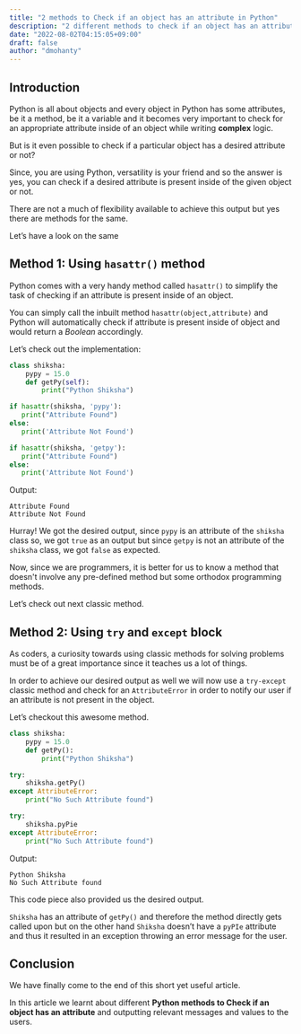 ```yaml
---
title: "2 methods to Check if an object has an attribute in Python"
description: "2 different methods to check if an object has an attribute in Python"
date: "2022-08-02T04:15:05+09:00"
draft: false
author: "dmohanty"
---
```


## Introduction

Python is all about objects and every object in Python has some attributes, be it a method, be it a variable and it becomes very important to check for an appropriate attribute inside of an object while writing **complex** logic.

But is it even possible to check if a particular object has a desired attribute or not? 

Since, you are using Python, versatility is your friend and so the answer is yes, you can check if a desired attribute is present inside of the given object or not.

There are not a much of flexibility available to achieve this output but yes there are methods for the same.

Let’s have a look on the same

## Method 1: Using `hasattr()` method

Python comes with a very handy method called `hasattr()` to simplify the task of checking if an attribute is present inside of an object.

You can simply call the inbuilt method `hasattr(object,attribute)` and Python will automatically check if attribute is present inside of object and would return a _Boolean_ accordingly.

Let’s check out the implementation:

```Python
class shiksha:
    pypy = 15.0
    def getPy(self):
        print("Python Shiksha")

if hasattr(shiksha, 'pypy'):
   print("Attribute Found")
else:
   print('Attribute Not Found')

if hasattr(shiksha, 'getpy'):
   print("Attribute Found")
else:
   print('Attribute Not Found')

```

Output:

```
Attribute Found
Attribute Not Found

```

Hurray! We got the desired output, since `pypy` is an attribute of the `shiksha` class so, we got `true` as an output but since `getpy` is not an attribute of the `shiksha` class, we got `false` as expected.

Now, since we are programmers, it is better for us to know a method that doesn't involve any pre-defined method but some orthodox programming methods.

Let’s check out next classic method.

## Method 2:  Using `try` and `except` block

As coders, a curiosity towards using classic methods for solving problems must be of a great importance since it teaches us a lot of things.

In order to achieve our desired output as well we will now use a `try-except` classic method and check for an `AttributeError` in order to notify our user if an attribute is not present in the object.

Let’s checkout this awesome method.

```Python
class shiksha:
    pypy = 15.0
    def getPy():
        print("Python Shiksha")

try:
    shiksha.getPy()
except AttributeError:
    print("No Such Attribute found")

try:
    shiksha.pyPie
except AttributeError:
    print("No Such Attribute found")

```

Output:

```
Python Shiksha
No Such Attribute found

```

This code piece also provided us the desired output.

`Shiksha` has an attribute of `getPy()` and therefore the method directly gets called upon but on the other hand `Shiksha` doesn’t have a `pyPIe` attribute and thus it resulted in an exception throwing an error message for the user.

## Conclusion

We have finally come to the end of this short yet useful article. 

In this article we learnt about different **Python methods to Check if an object has an attribute** and outputting relevant messages and values to the users.
